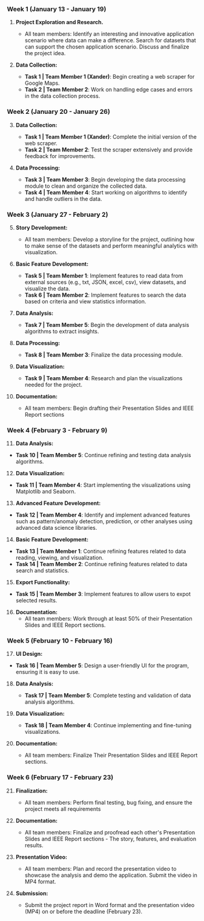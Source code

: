 ### Week 1 (January 13 - January 19)

1. **Project Exploration and Research.**
   - All team members: Identify an interesting and innovative application scenario where data can make a difference. Search for datasets that can support the chosen application scenario. Discuss and finalize the project idea.

2. **Data Collection:**
   - **Task 1 | Team Member 1 (Xander)**: Begin creating a web scraper for Google Maps.
   - **Task 2 | Team Member 2**: Work on handling edge cases and errors in the data collection process.

### Week 2 (January 20 - January 26)

3. **Data Collection:**
   - **Task 1 | Team Member 1 (Xander)**: Complete the initial version of the web scraper.
   - **Task 2 | Team Member 2**: Test the scraper extensively and provide feedback for improvements.

4. **Data Processing:**
   - **Task 3 | Team Member 3**: Begin developing the data processing module to clean and organize the collected data.
   - **Task 4 | Team Member 4**: Start working on algorithms to identify and handle outliers in the data.

### Week 3 (January 27 - February 2)

5. **Story Development:**
   - All team members: Develop a storyline for the project, outlining how to make sense of the datasets and perform meaningful analytics with visualization.

6. **Basic Feature Development:**
   - **Task 5 | Team Member 1**: Implement features to read data from external sources (e.g., txt, JSON, excel, csv), view datasets, and visualize the data.
   - **Task 6 | Team Member 2**: Implement features to search the data based on criteria and view statistics information.

7. **Data Analysis:**
   - **Task 7 | Team Member 5**: Begin the development of data analysis algorithms to extract insights.

8. **Data Processing:**
   - **Task 8 | Team Member 3**: Finalize the data processing module.

9. **Data Visualization:**
   - **Task 9 | Team Member 4**: Research and plan the visualizations needed for the project.

10. **Documentation:**
    - All team members: Begin drafting their Presentation Slides and IEEE Report sections

### Week 4 (February 3 - February 9)

11. **Data Analysis:**
   - **Task 10 | Team Member 5**: Continue refining and testing data analysis algorithms.

12. **Data Visualization:**
   - **Task 11 | Team Member 4**: Start implementing the visualizations using Matplotlib and Seaborn.

13. **Advanced Feature Development:**
   - **Task 12 | Team Member 4**: Identify and implement advanced features such as pattern/anomaly detection, prediction, or other analyses using advanced data science libraries.

14. **Basic Feature Development:**
   - **Task 13 | Team Member 1**: Continue refining features related to data reading, viewing, and visualization.
   - **Task 14 | Team Member 2**: Continue refining features related to data search and statistics.

15. **Export Functionality:**
   - **Task 15 | Team Member 3**: Implement features to allow users to expot selected results.

16. **Documentation:**
    - All team members: Work through at least 50% of their Presentation Slides and IEEE Report sections.

### Week 5 (February 10 - February 16)

17. **UI Design:**
   - **Task 16 | Team Member 5**: Design a user-friendly UI for the program, ensuring it is easy to use.

18. **Data Analysis:**
    - **Task 17 | Team Member 5**: Complete testing and validation of data analysis algorithms.

19. **Data Visualization:**
    - **Task 18 | Team Member 4**: Continue implementing and fine-tuning visualizations.

20. **Documentation:**
    - All team members: Finalize Their Presentation Slides and IEEE Report sections.

### Week 6 (February 17 - February 23)

21. **Finalization:**
    - All team members: Perform final testing, bug fixing, and ensure the project meets all requirements

22. **Documentation:**
    - All team members: Finalize and proofread each other's Presentation Slides and IEEE Report sections - The story, features, and evaluation results.

23. **Presentation Video:**
    - All team members: Plan and record the presentation video to showcase the analysis and demo the application. Submit the video in MP4 format.

24. **Submission:**
    - Submit the project report in Word format and the presentation video (MP4) on or before the deadline (February 23).
